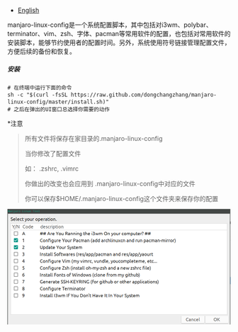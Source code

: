* [English](README.md)

manjaro-linux-config是一个系统配置脚本，其中包括对i3wm、polybar、terminator、vim、zsh、字体、pacman等常用软件的配置，也包括对常用软件的安装脚本，能够节约使用者的配置时间。另外，系统使用符号链接管理配置文件，方便后续的备份和恢复。

##### 安装
```shell
# 在终端中运行下面的命令
sh -c "$(curl -fsSL https://raw.github.com/dongchangzhang/manjaro-linux-config/master/install.sh)"
# 之后在弹出的UI窗口总选择你需要的动作
```

*注意
> 所有文件将保存在家目录的.manjaro-linux-config
> 
> 当你修改了配置文件
>
> 如： .zshrc, .vimrc
>
> 你做出的改变也会应用到 .manjaro-linux-config中对应的文件
> 
> 你可以保存$HOME/.manjaro-linux-config这个文件夹来保存你的配置

![ui](preview/ui.png)

